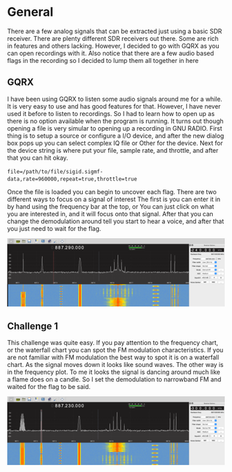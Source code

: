 
# General
There are a few analog signals that can be extracted just using a basic SDR receiver.
There are plenty different SDR receivers out there.
Some are rich in features and others lacking.
However, I decided to go with GQRX as you can open recordings with it.
Also notice that there are a few audio based flags in the recording so I decided to lump them all together in here

## GQRX
I have been using GQRX to listen some audio signals around me for a while.
It is very easy to use and has good features for that.
However, I have never used it before to listen to recordings.
So I had to learn how to open up as there is no option available when the program is running.
It turns out though opening a file is very simular to opening up a recording in GNU RADIO.
First thing is to setup a source or configure a I/O device, 
and after the new dialog box pops up you can select complex IQ file or Other for the device.
Next for the device string is where put your file, sample rate, and throttle, and after that you can hit okay.

`file=/path/to/file/sigid.sigmf-data,rate=960000,repeat=true,throttle=true`

Once the file is loaded you can begin to uncover each flag.
There are two different ways to focus on a signal of interest
The first is you can enter it in by hand using the frequency bar at the top, or
You can just click on what you are interested in, and it will focus onto that signal.
After that you can change the demodulation around tell you start to hear a voice,
and after that you just need to wait for the flag.

![gqrx_preview](gqrx_preview.png)

## Challenge 1
This challenge was quite easy. 
If you pay attention to the frequency chart, or the waterfall chart you can spot the FM modulation characteristics.
If you are not familiar with FM modulation the best way to spot it is on a waterfall chart.
As the signal moves down it looks like sound waves.
The other way is in the frequency plot.
To me it looks the signal is dancing around much like a flame does on a candle.
So I set the demodulation to narrowband FM and waited for the flag to be said. 

![challenge1](challenge1.png)
